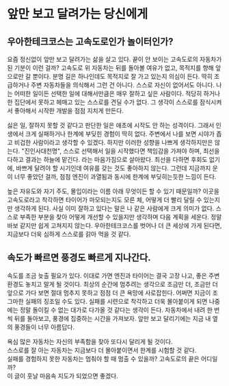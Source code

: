# 앞만 보고 달려가는 당신에게

## 우아한테크코스는 고속도로인가 놀이터인가?

요즘 정신없이 앞만 보고 달려가는 삶을 살고 있다. 끝이 안 보이는 고속도로의 자동차가 된 기분이 이런 걸까? 고속도로 위 자동차는 뒤를 돌아볼 여유가 없고, 목적지를 향해 앞으로만 갈 뿐이다.
분명 길은 하나인데도 목적지로 잘 가고 있는지 의심이 든다. 딱히 조급하거나 주변 자동차들을 의식해서 그런 건 아니다. 스스로 자신이 없어서도 아니다.
나는 어떠한 일이든 선택한 일에 대해서만큼은 매우 잘하고 싶은 사람이다. 적당히 하거나 한 집단에서 못하고 헤매고 있는 스스로를 견딜 수가 없다.
그 생각이 스스로를 잠식시켜서 좋아해서 시작한 개발을 점점 지치게 만든다.

싫은 일, 잘하지 못할 것 같다고 판단한 일은 애초에 시작도 안 하는 성격이다. 그래서 인생에서 크게 실패하거나 한계에 부딪힌 경험이 딱히 없다.
주변에서 나를 보면 시야가 좁고 비겁한 사람이라고 생각할 수 있겠다. 하지만 이러한 성향을 나쁘게 생각하지만은 않는다.
"진인사대천명", 스스로 선택해서 일을 시작했다면 책임감을 가져야 하며, 최선을 다하고 결과는 하늘에 맡긴다. 라는 마음가짐으로 살아왔다.
최선을 다하면 후회도 없기에, 바쁘게 달려야 할 시기인데 여유를 갖는 것도 좋아하지 않는다.
그런데 지금까지 운이 너무 좋았던 걸까, 점점 엔진이 과열됨과 동시에 한계에 부딪히는듯한 느낌이 든다.

높은 자유도와 자기 주도, 몰입이라는 이름 아래 무엇이든 할 수 있기 때문일까?
이곳을 고속도로라고 착각하면 타이어가 마모되는지도 모른 체, 어떻게 더 빨리 달릴 수 있는지만 생각하게 된다.
사실 이미 잘하고 있다는 말은 나 같은 사람에게 크게 의미가 없다. 스스로 부족한 부분을 찾아 어떻게 개선할 수 있을지만 생각하며 다음 계획을 세운다.
정말 바보 같지만 쉽게 고쳐지지 않는다. 우아한테크코스를 벗어나 더 큰 세상에 가게 된다면, 지금보다 더욱 심하게 스스로를 갉아 먹을 것 같다.

## 속도가 빠르면 풍경도 빠르게 지나간다.

속도를 조금 늦출 필요가 있다. 이대로 가면 엔진과 타이어는 결국 고장 나고, 좋은 주변 환경도 놓치고 말게 될 것이다.
최상의 순간에 멈추려는 생각으로 조금만 더, 조금만 더 앞으로 가다 보면 절대 멈추지 못하고 점점 더 큰 욕망에 사로잡힌다.
어쩌면 지금이 조그마한 실패의 징조일 수도 있다. 실패를 시련으로 착각하고 더욱 몰아붙이게 되면 나중에는 정말 돌이킬 수 없는 대가로 다가올 것 같다는 생각이 든다.
자동차에서 내려 한 번씩 뒤를 돌아보고, 풍경에 집중하는 시간을 가져보자.
앞만 보고 달리기에는 지금 내 옆의 풍경들이 너무 아름답다.

욕심 많은 자동차는 자신의 부족함을 찾아 또다시 달리게 될 것이다.  
스스로를 잘 아는 자동차는 지금보다 더 몰아붙이면서 한계를 시험할 것 같다.  
실패를 경험하지 못한 자동차는 멈춰야 할 때 멈출 수 있을까? 고속도로의 끝은 어디일까?  
이 글이 훗날 마음속 지도가 되었으면 좋겠다.
